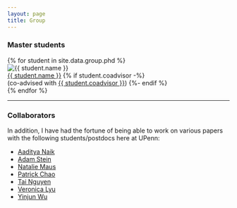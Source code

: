 ```yaml
---
layout: page
title: Group  
---
```

### Master students

<div class ="avatar-gallery">
{% for student in site.data.group.phd %}
    <div class="avatar-container">
    	<div class="avatar-img-border">
	      <img src="{{ student.photo | relative_url }}" alt="{{ student.name }}"  class="avatar-img" />
  		</div>	
	    <div class="avatar-name">
		    <a href="{{ student.url }}">{{ student.name }}</a>
		      {% if student.coadvisor -%}
		      <br>(co-advised with <a href="{{ student.coadvisor_url }}">{{ student.coadvisor }}</a>)
		      {%- endif %}
		</div>
    </div>
 {% endfor %}
</div>

<hr style="clear:both;">


<!-- ### PhD students

<div class ="avatar-gallery">
{% for student in site.data.group.phd %}
    <div class="avatar-container">
    	<div class="avatar-img-border">
	      <img src="{{ student.photo | relative_url }}" alt="{{ student.name }}"  class="avatar-img" />
  		</div>	
	    <div class="avatar-name">
		    <a href="{{ student.url }}">{{ student.name }}</a>
		      {% if student.coadvisor -%}
		      <br>(co-advised with <a href="{{ student.coadvisor_url }}">{{ student.coadvisor }}</a>)
		      {%- endif %}
		</div>
    </div>
 {% endfor %}
</div> -->

<!-- <hr style="clear:both;"> -->

### Collaborators

In addition, I have had the fortune of being able to work on various papers with the following students/postdocs here at UPenn: 

+ [Aaditya Naik](https://www.seas.upenn.edu/~asnaik/) 
+ [Adam Stein](https://www.seas.upenn.edu/~steinad/)
+ [Natalie Maus](https://antonxue.github.io/)
+ [Patrick Chao](https://patrickrchao.github.io/)
+ [Tai Nguyen](https://taidnguyen.github.io/)
+ [Veronica Lyu](https://veronica320.github.io/)
+ [Yinjun Wu](https://www.seas.upenn.edu/~wuyinjun/)

